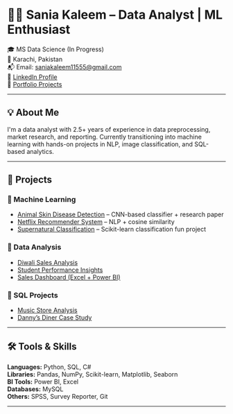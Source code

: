 # 👩‍💻 Sania Kaleem – Data Analyst | ML Enthusiast

🎓 MS Data Science (In Progress)  
📍 Karachi, Pakistan  
📬 Email: saniakaleem11555@gmail.com  
🔗 [LinkedIn Profile](https://www.linkedin.com/in/sania-kaleem-089697176/)  
🔗 [Portfolio Projects](#projects)

---

## 💡 About Me
I'm a data analyst with 2.5+ years of experience in data preprocessing, market research, and reporting. Currently transitioning into machine learning with hands-on projects in NLP, image classification, and SQL-based analytics.

---

## 📁 Projects

### 🔹 Machine Learning
- [Animal Skin Disease Detection](https://github.com/saniakaleem/your-project-link) – CNN-based classifier + research paper
- [Netflix Recommender System](https://github.com/saniakaleem/your-project-link) – NLP + cosine similarity
- [Supernatural Classification](https://github.com/saniakaleem/your-project-link) – Scikit-learn classification fun project

### 🔹 Data Analysis
- [Diwali Sales Analysis](https://github.com/saniakaleem/your-project-link)
- [Student Performance Insights](https://github.com/saniakaleem/your-project-link)
- [Sales Dashboard (Excel + Power BI)](https://github.com/saniakaleem/your-project-link)

### 🔹 SQL Projects
- [Music Store Analysis](https://github.com/saniakaleem/your-project-link)
- [Danny’s Diner Case Study](https://github.com/saniakaleem/your-project-link)

---

## 🛠 Tools & Skills
**Languages:** Python, SQL, C#  
**Libraries:** Pandas, NumPy, Scikit-learn, Matplotlib, Seaborn  
**BI Tools:** Power BI, Excel  
**Databases:** MySQL  
**Others:** SPSS, Survey Reporter, Git

---
